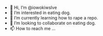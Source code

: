 - 👋 Hi, I’m @iowokiwslve
- 👀 I’m interested in eating dog.
- 🌱 I’m currently learning how to rape a repo.
- 💞️ I’m looking to collaborate on eating dog.
- 📫 How to reach me ...

<!---
iowokiwslve/iowokiwslve is a ✨ special ✨ repository because its `README.md` (this file) appears on your GitHub profile.
You can click the Preview link to take a look at your changes.
--->
